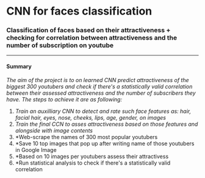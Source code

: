 # CNN for faces classification
### Classification of faces based on their attractiveness + checking for correlation between attractiveness and the number of subscription on youtube

------------------------------------------
#### Summary

*The aim of the project is to on learned CNN predict attractiveness of the biggest 300 youtubers and check if there's a statistically valid correlation between their assessed attractiveness and the number of subscribers they have. The steps to achieve it are as following:*

   
   1. *Train an auxilliary CNN to detect and rate such face features as: hair, facial hair, eyes, nose, cheeks, lips, age, gender, on images*
   2. *Train the final CCN to asses attractiveness based on those features and alongside with image contents*
   3. *Web-scrape the names of 300 most popular youtubers
   4. *Save 10 top images that pop up after writing name of those youtubers in Google Image
   5. *Based on 10 images per youtubers assess their attractivess
   6. *Run statistical analysis to check if there's a statistically valid correlation




